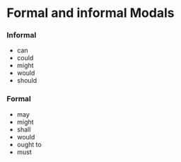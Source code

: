 # Formal and informal Modals

### Informal

* can
* could
* might
* would
* should

### Formal

* may
* might
* shall
* would
* ought to
* must
